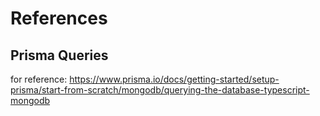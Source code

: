 # References

## Prisma Queries

for reference: https://www.prisma.io/docs/getting-started/setup-prisma/start-from-scratch/mongodb/querying-the-database-typescript-mongodb
